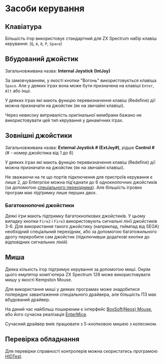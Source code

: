 # Засоби керування

## Клавіатура

Більшість ігор використовує стандартний для ZX Spectrum набір клавіш керування: (`Q`, `A`, `O`, `P`, `Space`)

## Вбудований джойстик

Загальновживана назва: **Internal Joystick (IntJoy)**

За замовчуванням, у якості кнопки "Вогонь" використовується клавіша `Space`. Але у деяких іграх вона може бути призначена на клавіші `Enter`, `Alt` або інші.

У деяких іграх які мають функцію перевизначення клавіш (Redefine) дії можна призначати на джойстик (як на звичайні клавіші).

Через невисоку витривалість оригінальної мембрани бажано не використовувати цей тип керування у динамічних іграх.

## Зовнішні джойстики

Загальновживана назва: **External Joystick # (ExtJoy#)**, рідше **Control #** (# - номер джойстика від 1 до 6)

У деяких іграх які мають функцію перевизначення клавіш (Redefine) дії можна призначати на джойстик (як на звичайні клавіші).

Не зважаючи на те що портів підключення для пристроїв керування є лише 2, до Enterprise можна під'єднати до 6 однокнопочних джойстиків (за допомогою [спеціального перехідника](../hardware/joy-adapters.md)). Але більшість ігрових програм має підтримку лише перших двох.

### Багатокнопочні джойстики
Деякі ігри мають підтримку багатокнопкових джойстиків. У цьому випадку кнопки `Fire2` і `Fire3` використовують сигнальні лінії джойстиків 3-6. Для використання такого джойстику (наприклад, геймпад від SEGA) необхідний спеціальний перехідник, або за допомогою багатожильного дроту переробити сам джойстик (підключивши додаткові кнопки до відповідних сигнальних ліній)

## Миша

Деяка кількість ігор підтримує керування за допомогою миші. Окрім цього емулятор комп'ютера ZX Spectrum 128 може використовувати мишу у якості Kempston Mouse.

Для використання миші у деяких програмах може знадобитися попереднє завантаження спеціального драйвера, але більшість ПЗ має вбудований драйвер.

На даний час найбільш поширеним є інтерфейс [BoxSoft(Neos) Mouse](mouse-boxsoft.md), або його сучасна реалізація [EnterMice](mouse-entermice.md).

Сучасний драйвер вміє працювати з 5-кнопковою мишею з колесиком.

## Перевірка обладнання

Для перевірки справності контролерів можна скористатись програмою [HIDTest](../software/su-hidtest.md).

